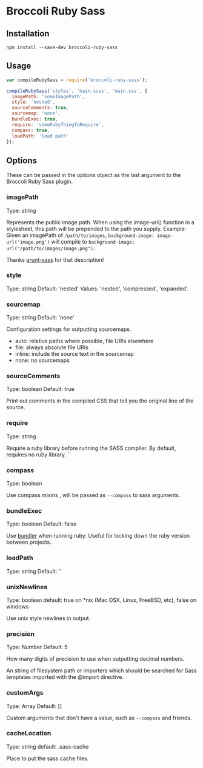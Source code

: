# Broccoli Ruby Sass

## Installation

`npm install --save-dev broccoli-ruby-sass`

## Usage

```javascript
var compileRubySass = require('broccoli-ruby-sass');

compileRubySass('styles', 'main.scss', 'main.css', {
  imagePath: 'someImagePath',
  style: 'nested',
  sourceComments: true,
  sourcemap: 'none',
  bundleExec: true,
  require: 'someRubyThingToRequire',
  compass: true,
  loadPath: 'load path'
});
```

## Options

These can be passed in the options object as the last argument
to the Broccoli Ruby Sass plugin.

### imagePath

Type: string

Represents the public image path. When using the image-url() function in a stylesheet,
this path will be prepended to the path you supply. Example: Given an imagePath of
`/path/to/images`, `background-image: image-url('image.png')` will compile to 
`background-image: url("/path/to/images/image.png")`.

Thanks [grunt-sass] for that description!

### style

Type: string
Default: 'nested'
Values: 'nested', 'compressed', 'expanded'.

### sourcemap

Type: string
Default: 'none'

Configuration settings for outputting sourcemaps.

* auto: relative paths where possible, file URIs elsewhere
* file: always absolute file URIs
* inline: include the source text in the sourcemap
* none: no sourcemaps

### sourceComments

Type: boolean
Default: true

Print out comments in the compiled CSS that tell you the original line of the
source.

### require

Type: string

Require a ruby library before running the SASS compiler.
By default, requires no ruby library.
``

### compass

Type: boolean

Use compass mixins , will be passed as `--compass` to sass arguments.


### bundleExec

Type: boolean
Default: false

Use [bundler][bundler] when running ruby. Useful for
locking down the ruby version between projects.

### loadPath

Type: string
Default: ''

### unixNewlines

Type: boolean
default: true on *nix (Mac OSX, Linux, FreeBSD, etc), false on windows

Use unix style newlines in output.

### precision

Type: Number
Default: 5

How many digits of precision to use when outputting decimal numbers.

An string of filesystem path or importers which should be searched for Sass templates imported with the @import directive.

### customArgs

Type: Array
Default: []

Custom arguments that don't have a value, such as `--compass` and friends.

### cacheLocation

Type: string
default: .sass-cache

Place to put the sass cache files.

<!-- links -->

[bundler]: http://bundler.io/
[grunt-sass]: https://www.npmjs.org/package/grunt-sass
